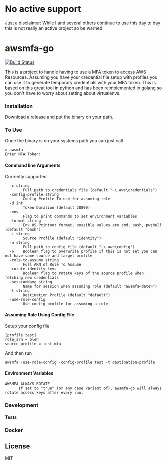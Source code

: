 # No active support
Just a disclaimer: While I and several others continue to use this day to day this is not really an active project so be warned

# awsmfa-go
[![Build Status](https://travis-ci.org/enderv/awsmfa-go.svg?branch=master)](https://travis-ci.org/enderv/awsmfa-go)

This is a project to handle having to use a MFA token to access AWS Resources. Assuming you have your credential file setup with profiles you can use it to generate temporary credentials with your MFA token. This is based on [this](https://github.com/dcoker/awsmfa/) great tool in python and has been reimplemented in golang so you don't have to worry about setting about virtualenvs.


### Installation
Download a release and put the binary on your path.

### To Use
Once the binary is on your systems path you can just call 
```
> awsmfa
Enter MFA Token:
```

#### Command line Arguments
Currently supported
```
  -c string
        Full path to credentials file (default "~\.aws\credentials")
  -config-profile string
        Config Profile To use for assuming role
  -d int
        Token Duration (default 28800)
  -env
        Flag to print commands to set environment variables
  -format string
        Env OS Printout format, possible values are cmd, bash, pwshell (default "bash")
  -i string
        Source Profile (default "identity")
  -n string
        Full path to config file (default "~\.aws\config")
  -o    Boolean flag to overwrite profile if this is not set you can not have same source and target profile
  -role-to-assume string
        Full ARN of Role To Assume
  -rotate-identity-keys
        Boolean flag to rotate keys of the source profile when fetching new credentials
  -sessionName string
        Name for session when assuming role (default "awsmfa<date>")
  -t string
        Destination Profile (default "default")
  -use-role-config
        Use config profile for assuming a role
```

#### Assuming Role Using Config File
Setup your config file
```
[profile test]
role_arn = bleh
source_profile = test-mfa

```
And then run
```
awsmfa -use-role-config -config-profile test -t destination-profile

```

#### Environment Variables
```
AWSMFA_ALWAYS_ROTATE
      If set to "true" (or any case variant of), awsmfa-go will always rotate access keys after every run.
```

### Development

#### Tests

### Docker


License
----

MIT
